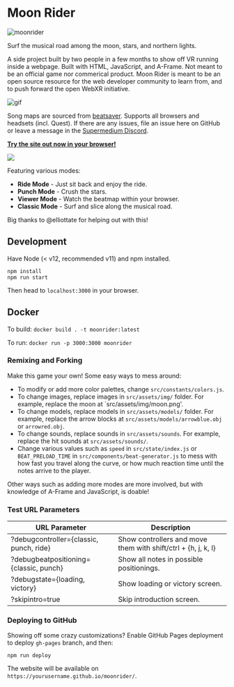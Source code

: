 # Moon Rider

![moonrider](https://user-images.githubusercontent.com/674727/54646629-e91dc600-4a5c-11e9-8a6e-91e77f28523d.jpg)

Surf the musical road among the moon, stars, and northern lights.

A side project built by two people in a few months to show off VR running
inside a webpage. Built with HTML, JavaScript, and A-Frame. Not meant to be an
official game nor commerical product. Moon Rider is meant to be an open source
resource for the web developer community to learn from, and to push forward the
open WebXR initiative.

![gif](https://user-images.githubusercontent.com/674727/58050249-ab442900-7b03-11e9-8763-913d42a26708.gif)

Song maps are sourced from [beatsaver](https://beatsaver.com). Supports all browsers and headsets (incl. Quest). If
there are any issues, file an issue here on GitHub or leave a message in the
[Supermedium Discord](https://supermedium.com/discord).

[**Try the site out now in your browser!**](https://supermedium.com/moonrider/)

![](https://user-images.githubusercontent.com/674727/58050969-b8621780-7b05-11e9-9494-1db7cee9f69b.jpeg)

Featuring various modes:

- **Ride Mode** - Just sit back and enjoy the ride.
- **Punch Mode** - Crush the stars.
- **Viewer Mode** - Watch the beatmap within your browser.
- **Classic Mode** - Surf and slice along the musical road.

Big thanks to @elliottate for helping out with this!

## Development

Have Node (< v12, recommended v11) and npm installed.

```
npm install
npm run start
```

Then head to `localhost:3000` in your browser.

## Docker

To build:
```docker build . -t moonrider:latest```

To run:
```docker run -p 3000:3000 moonrider```

### Remixing and Forking

Make this game your own! Some easy ways to mess around:

- To modify or add more color palettes, change `src/constants/colors.js`.
- To change images, replace images in `src/assets/img/` folder. For example,
  replace the moon at `src/assets/img/moon.png'.
- To change models, replace models in `src/assets/models/` folder. For example,
  replace the arrow blocks at `src/assets/models/arrowblue.obj` or
  `arrowred.obj`.
- To change sounds, replace sounds in `src/assets/sounds`. For example, replace
  the hit sounds at `src/assets/sounds/`.
- Change various values such as `speed` in `src/state/index.js` or
  `BEAT_PRELOAD_TIME` in `src/components/beat-generator.js` to mess with how
  fast you travel along the curve, or how much reaction time until the notes
  arrive to the player.

Other ways such as adding more modes are more involved, but with knowledge of
A-Frame and JavaScript, is doable!

### Test URL Parameters

| URL Parameter                           | Description                                                   |
|-----------------------------------------|---------------------------------------------------------------|
| ?debugcontroller={classic, punch, ride} | Show controllers and move them with shift/ctrl + {h, j, k, l} |
| ?debugbeatpositioning={classic, punch}  | Show all notes in possible positionings.                      |
| ?debugstate={loading, victory}          | Show loading or victory screen.                               |
| ?skipintro=true                         | Skip introduction screen.                                     |

### Deploying to GitHub

Showing off some crazy customizations? Enable GitHub Pages deployment to deploy
`gh-pages` branch, and then:

```
npm run deploy
```

The website will be available on `https://yourusername.github.io/moonrider/`.
